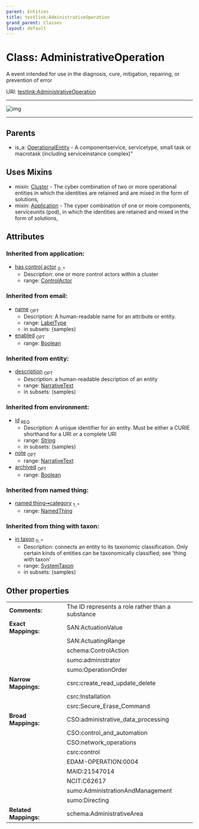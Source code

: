 ```yaml
---
parent: Entities
title: testlink:AdministrativeOperation
grand_parent: Classes
layout: default
---
```


# Class: AdministrativeOperation


A event intended for use in the diagnosis, cure, mitigation, repairing, or prevention of error

URI: [testlink:AdministrativeOperation](https://w3id.org/testlink/vocab/AdministrativeOperation)


---

![img](http://yuml.me/diagram/nofunky;dir:TB/class/[SystemTaxon],[OperationalEntity],[NamedThing],[ControlActor],[Cluster],[Application],[AdministrativeOperation%7Cid(i):string;name(i):label_type%20%3F;enabled(i):boolean%20%3F;archived(i):boolean%20%3F;description(i):narrative_text%20%3F;note(i):narrative_text%20%3F]uses%20-.-%3E[Cluster],[AdministrativeOperation]uses%20-.-%3E[Application],[OperationalEntity]%5E-[AdministrativeOperation])

---


## Parents

 *  is_a: [OperationalEntity](OperationalEntity.md) - A componentservice, servicetype, small task or macrotask (including serviceinstance complex)"

## Uses Mixins

 *  mixin: [Cluster](Cluster.md) - The cyber combination of two or more operational entities in which the identities are retained and are mixed in the form of solutions,
 *  mixin: [Application](Application.md) - The cyper combination of one or more components, serviceunits (pod), in which the identities are retained and mixed in the form of solutions,

## Attributes


### Inherited from application:

 * [has control actor](has_control_actor.md)  <sub>0..*</sub>
    * Description: one or more control actors within a cluster
    * range: [ControlActor](ControlActor.md)

### Inherited from email:

 * [name](name.md)  <sub>OPT</sub>
    * Description: A human-readable name for an attribute or entity.
    * range: [LabelType](types/LabelType.md)
    * in subsets: (samples)
 * [enabled](enabled.md)  <sub>OPT</sub>
    * range: [Boolean](types/Boolean.md)

### Inherited from entity:

 * [description](description.md)  <sub>OPT</sub>
    * Description: a human-readable description of an entity
    * range: [NarrativeText](types/NarrativeText.md)
    * in subsets: (samples)

### Inherited from environment:

 * [id](id.md)  <sub>REQ</sub>
    * Description: A unique identifier for an entity. Must be either a CURIE shorthand for a URI or a complete URI
    * range: [String](types/String.md)
    * in subsets: (samples)
 * [note](note.md)  <sub>OPT</sub>
    * range: [NarrativeText](types/NarrativeText.md)
 * [archived](archived.md)  <sub>OPT</sub>
    * range: [Boolean](types/Boolean.md)

### Inherited from named thing:

 * [named thing➞category](named_thing_category.md)  <sub>1..*</sub>
    * range: [NamedThing](NamedThing.md)

### Inherited from thing with taxon:

 * [in taxon](in_taxon.md)  <sub>0..*</sub>
    * Description: connects an entity to its taxonomic classification. Only certain kinds of entities can be taxonomically classified; see 'thing with taxon'
    * range: [SystemTaxon](SystemTaxon.md)
    * in subsets: (samples)

## Other properties

|  |  |  |
| --- | --- | --- |
| **Comments:** | | The ID represents a role rather than a substance |
| **Exact Mappings:** | | SAN:ActuationValue |
|  | | SAN:ActuatingRange |
|  | | schema:ControlAction |
|  | | sumo:administrator |
|  | | sumo:OperationOrder |
| **Narrow Mappings:** | | csrc:create_read_update_delete |
|  | | csrc:Installation |
|  | | csrc:Secure_Erase_Command |
| **Broad Mappings:** | | CSO:administrative_data_processing |
|  | | CSO:control_and_automation |
|  | | CSO:network_operations |
|  | | csrc:control |
|  | | EDAM-OPERATION:0004 |
|  | | MAID:21547014 |
|  | | NCIT:C62617 |
|  | | sumo:AdministrationAndManagement |
|  | | sumo:Directing |
| **Related Mappings:** | | schema:AdministrativeArea |


